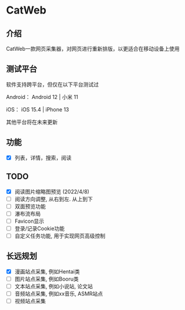 # CatWeb

## 介绍

CatWeb一款网页采集器，对网页进行重新排版，以更适合在移动设备上使用

## 测试平台

软件支持跨平台，但仅在以下平台测试过

Android： Android 12 | 小米 11

iOS： iOS 15.4 | iPhone 13

其他平台将在未来更新

## 功能

- [x] 列表，详情，搜索，阅读

## TODO

- [x] 阅读图片缩略图预览 (2022/4/8)
- [ ] 阅读方向调整, 从右到左. 从上到下
- [ ] 双面预览功能
- [ ] 瀑布流布局
- [ ] Favicon显示
- [ ] 登录/记录Cookie功能
- [ ] 自定义任务功能, 用于实现网页高级控制

## 长远规划
- [x] 漫画站点采集, 例如Hentai类
- [ ] 图片站点采集, 例如Booru类
- [ ] 文本站点采集, 例如小说站, 论文站
- [ ] 音频站点采集, 例如xx音乐, ASMR站点
- [ ] 视频站点采集